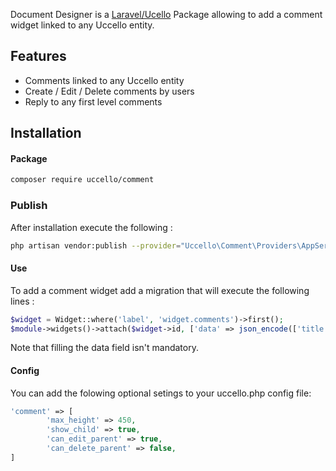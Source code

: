 Document Designer is a [Laravel/Ucello](https://github.com/uccellolabs/uccello) Package allowing to add a comment widget linked to any Uccello entity.

## Features

- Comments linked to any Uccello entity
- Create / Edit / Delete comments by users
- Reply to any first level comments


## Installation

#### Package
```bash
composer require uccello/comment
```

### Publish
After installation execute the following :
```bash
php artisan vendor:publish --provider="Uccello\Comment\Providers\AppServiceProvider"
```

#### Use

To add a comment widget add a migration that will execute the following lines :
```php
$widget = Widget::where('label', 'widget.comments')->first();
$module->widgets()->attach($widget->id, ['data' => json_encode(['title' => 'Comments']), 'sequence' => 0]);
```
Note that filling the data field isn't mandatory.

#### Config

You can add the folowing optional setings to your uccello.php config file:
```php
'comment' => [
        'max_height' => 450,
        'show_child' => true,
        'can_edit_parent' => true,
        'can_delete_parent' => false,
]
```
